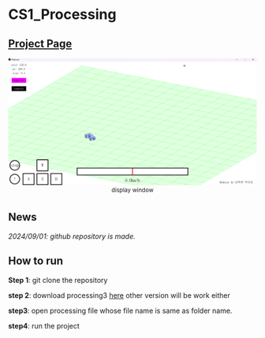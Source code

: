 # CS1_Processing

## [Project Page](https://github.com/Rascal0902/CS1_Processing) 

<p align="center">
    <img src="/docs/image.png">
    <br>
    <sup>display window</sup>
    <br>
</p>

## News 
*2024/09/01: github repository is made.*

## How to run

**Step 1**: git clone the repository

**step 2**: download processing3 [here](https://processing.org/download) other version will be work either

**step3**: open processing file whose file name is same as folder name.

**step4**: run the project
